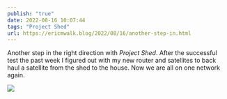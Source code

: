 ```yaml
---
publish: "true"
date: 2022-08-16 10:07:44
tags: "Project Shed"
url: https://ericmwalk.blog/2022/08/16/another-step-in.html
---
```


Another step in the right direction with *Project Shed*. After the successful test the past week I figured out with my new router and satellites to back haul a satellite from the shed to the house. Now we are all on one network again.

![](https://ericmwalk.blog/uploads/2022/a505eb4fe6.jpg)